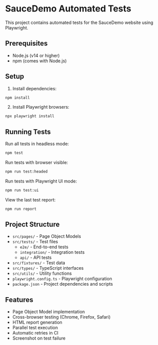 # SauceDemo Automated Tests

This project contains automated tests for the SauceDemo website using Playwright.

## Prerequisites

- Node.js (v14 or higher)
- npm (comes with Node.js)

## Setup

1. Install dependencies:
```bash
npm install
```

2. Install Playwright browsers:
```bash
npx playwright install
```

## Running Tests

Run all tests in headless mode:
```bash
npm test
```

Run tests with browser visible:
```bash
npm run test:headed
```

Run tests with Playwright UI mode:
```bash
npm run test:ui
```

View the last test report:
```bash
npm run report
```

## Project Structure

- `src/pages/` - Page Object Models
- `src/tests/` - Test files
  - `e2e/` - End-to-end tests
  - `integration/` - Integration tests
  - `api/` - API tests
- `src/fixtures/` - Test data
- `src/types/` - TypeScript interfaces
- `src/utils/` - Utility functions
- `playwright.config.ts` - Playwright configuration
- `package.json` - Project dependencies and scripts

## Features

- Page Object Model implementation
- Cross-browser testing (Chrome, Firefox, Safari)
- HTML report generation
- Parallel test execution
- Automatic retries in CI
- Screenshot on test failure